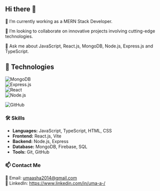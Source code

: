 ## Hi there 👋

 🔭 I’m currently working as a MERN Stack Developer.

 
 👯 I’m looking to collaborate on innovative projects involving cutting-edge technologies.

 
 💬 Ask me about JavaScript, React.js, MongoDB, Node.js, Express.js and TypeScript.

 ## 🚀 Technologies
![MongoDB](https://img.shields.io/badge/MongoDB-4EA94B?style=for-the-badge&logo=mongodb&logoColor=white)  
![Express.js](https://img.shields.io/badge/Express.js-000000?style=for-the-badge&logo=express&logoColor=white)  
![React](https://img.shields.io/badge/React-20232A?style=for-the-badge&logo=react&logoColor=61DAFB)  
![Node.js](https://img.shields.io/badge/Node.js-43853D?style=for-the-badge&logo=node.js&logoColor=white)  

  
![GitHub](https://img.shields.io/badge/GitHub-181717?style=for-the-badge&logo=github&logoColor=white)  



### 🛠️ Skills  
- **Languages:** JavaScript, TypeScript, HTML, CSS  
- **Frontend:** React.js, Vite  
- **Backend:** Node.js, Express  
- **Database:** MongoDB, Firebase, SQL  
- **Tools:** Git, GitHub


### 📫 Contact Me  
📧 Email: umaasha2014@gmail.com  
💼 LinkedIn: https://www.linkedin.com/in/uma-a-/ 

